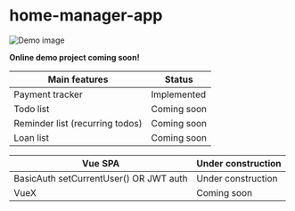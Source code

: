# home-manager-app

![Demo image](https://cdn.pbrd.co/images/HD7F7pL.png)

**Online demo project coming soon!**

| Main features | Status |
| ------ | ------ |
| Payment tracker| Implemented |
| Todo list | Coming soon |
| Reminder list (recurring todos) | Coming soon |
| Loan list| Coming soon |


| Vue SPA | Under construction |
| ------ | ------ |
| BasicAuth setCurrentUser() OR JWT auth| Under construction |
| VueX| Coming soon |

